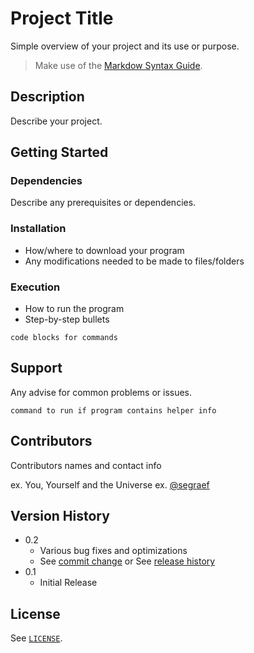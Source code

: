 # Project Title

Simple overview of your project and its use or purpose.

>Make use of the [Markdow Syntax Guide](markdown-syntax-guide.md).

## Description

Describe your project.

## Getting Started

### Dependencies

Describe any prerequisites or dependencies.

### Installation

* How/where to download your program
* Any modifications needed to be made to files/folders

### Execution

* How to run the program
* Step-by-step bullets
```
code blocks for commands
```

## Support

Any advise for common problems or issues.
```
command to run if program contains helper info
```

## Contributors

Contributors names and contact info

ex. You, Yourself and the Universe
ex. [@segraef](https://twitter.com/segraef)

## Version History

* 0.2
    * Various bug fixes and optimizations
    * See [commit change]() or See [release history]()
* 0.1
    * Initial Release

## License

See [`LICENSE`](`../../LICENSE`).
